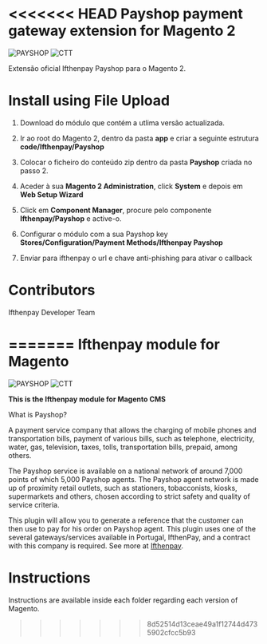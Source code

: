 <<<<<<< HEAD
Payshop payment gateway extension for Magento 2
===========================================================
![PAYSHOP](https://ifthenpay.com/img/payshop.png)
![CTT](https://ifthenpay.com/img/ctt.png)

Extensão oficial Ifthenpay Payshop para o Magento 2.

Install using File Upload
=========================

1. Download do módulo que contém a utlima versão actualizada.

2. Ir ao root do Magento 2, dentro da pasta **app** e criar a seguinte estrutura **code/Ifthenpay/Payshop**

3. Colocar o ficheiro do conteúdo zip dentro da pasta **Payshop** criada no passo 2.

4. Aceder à sua **Magento 2 Administration**, click **System** e depois em **Web Setup Wizard**

5. Click em **Component Manager**, procure pelo componente **Ifthenpay/Payshop** e active-o.

6. Configurar o módulo com a sua Payshop key **Stores/Configuration/Payment Methods/Ifthenpay Payshop**

7. Enviar para ifthenpay o url e chave anti-phishing para ativar o callback

Contributors
=========================

Ifthenpay Developer Team



=======
Ifthenpay module for Magento
==============
![PAYSHOP](https://ifthenpay.com/img/payshop.png)
![CTT](https://ifthenpay.com/img/ctt.png)

**This is the Ifthenpay module for Magento CMS**

What is Payshop?

A payment service company that allows the charging of mobile phones and transportation bills, payment of various bills, such as telephone, electricity, water, gas, television, taxes, tolls, transportation bills, prepaid, among others.

The Payshop service is available on a national network of around 7,000 points of which 5,000 Payshop agents. The Payshop agent network is made up of proximity retail outlets, such as stationers, tobacconists, kiosks, supermarkets and others, chosen according to strict safety and quality of service criteria.

This plugin will allow you to generate a reference that the customer can then use to pay for his order on Payshop agent. This plugin uses one of the several gateways/services available in Portugal, IfthenPay, and a contract with this company is required. See more at [Ifthenpay](https://ifthenpay.com).

# Instructions

Instructions are available inside each folder regarding each version of Magento.
>>>>>>> 8d52514d13ceae49a1f12744d4735902cfcc5b93
